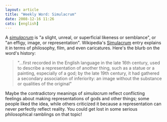 ```yaml
---
layout: article
title: "Weekly Word: Simulacrum"
date: 2008-12-16 11:26
cats: [english]
---
```

A <em><a href="http://dictionary.reference.com/browse/simulacrum">simulacrum</a></em> is "a slight, unreal, or superficial likeness or semblance", or "an effigy, image, or representation". Wikipedia's <a href="http://en.wikipedia.org/wiki/Simulacrum">Simulacrum</a> entry explains it in terms of philosophy, film, and even caricatures. Here's the blurb on the word's history:

<blockquote>
"...first recorded in the English language in the late 16th century, used to describe a representation of another thing, such as a statue or a painting, especially of a god; by the late 19th century, it had gathered a secondary association of inferiority: an image without the substance or qualities of the original"
</blockquote>

Maybe the contradictory meanings of <em>simulacrum</em> reflect conflicting feelings about making representations of gods and other things; some people liked the idea, while others criticized it because a representation can never perfectly reflect reality. You could get lost in some serious philosophical ramblings on that topic!
